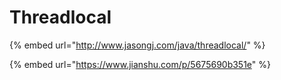 # Threadlocal

{% embed url="http://www.jasongj.com/java/threadlocal/" %}

{% embed url="https://www.jianshu.com/p/5675690b351e" %}



